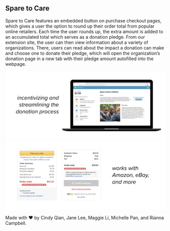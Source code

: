 ## Spare to Care

Spare to Care features an embedded button on purchase checkout pages, which gives a user the option to round up their order total from popular online retailers. Each time the user rounds up, the extra amount is added to an accumulated total which serves as a donation pledge. From our extension site, the user can then view information about a variety of organizations. There, users can read about the impact a donation can make and choose one to donate their pledge, which will open the organization’s donation page in a new tab with their pledge amount autofilled into the webpage.

![cover1](/cover1.png)
![cover2](/cover2.png)

Made with ❤ by Cindy Qian, Jane Lee, Maggie Li, Michelle Pan, and Rianna Campbell.
